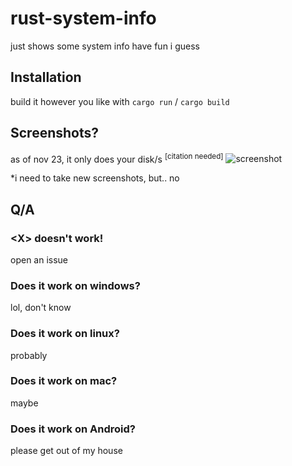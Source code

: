 # rust-system-info

just shows some system info
have fun i guess

## Installation
build it however you like with `cargo run` / `cargo build`

## Screenshots?
as of nov 23, it only does your disk/s <sup>[citation needed]</sup>
![screenshot](https://i.imgur.com/srHloGK.png)

*i need to take new screenshots, but.. no

## Q/A

### \<X> doesn't work!
open an issue

### Does it work on windows?
lol, don't know

### Does it work on linux?
probably

### Does it work on mac?
maybe

### Does it work on Android?
please get out of my house
